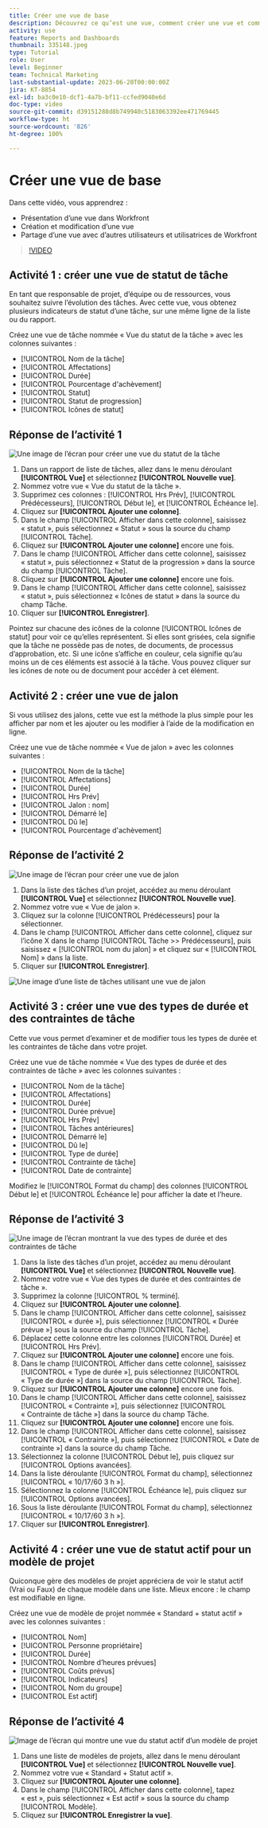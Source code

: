```yaml
---
title: Créer une vue de base
description: Découvrez ce qu’est une vue, comment créer une vue et comment partager une vue avec d’autres utilisateurs et utilisatrices dans Workfront.
activity: use
feature: Reports and Dashboards
thumbnail: 335148.jpeg
type: Tutorial
role: User
level: Beginner
team: Technical Marketing
last-substantial-update: 2023-06-20T00:00:00Z
jira: KT-8854
exl-id: ba3c0e10-dcf1-4a7b-bf11-ccfed9040e6d
doc-type: video
source-git-commit: d39151288d8b749940c5183063392ee471769445
workflow-type: ht
source-wordcount: '826'
ht-degree: 100%

---
```


# Créer une vue de base

Dans cette vidéo, vous apprendrez :

* Présentation d’une vue dans Workfront
* Création et modification d’une vue
* Partage d’une vue avec d’autres utilisateurs et utilisatrices de Workfront

>[!VIDEO](https://video.tv.adobe.com/v/335148/?quality=12&learn=on)

## Activité 1 : créer une vue de statut de tâche

En tant que responsable de projet, d’équipe ou de ressources, vous souhaitez suivre l’évolution des tâches. Avec cette vue, vous obtenez plusieurs indicateurs de statut d’une tâche, sur une même ligne de la liste ou du rapport.

Créez une vue de tâche nommée « Vue du statut de la tâche » avec les colonnes suivantes :

* [!UICONTROL Nom de la tâche]
* [!UICONTROL Affectations]
* [!UICONTROL Durée]
* [!UICONTROL Pourcentage d&#39;achèvement]
* [!UICONTROL Statut]
* [!UICONTROL Statut de progression]
* [!UICONTROL Icônes de statut]

## Réponse de l’activité 1

![Une image de l’écran pour créer une vue du statut de la tâche](assets/view-exercise.png)

1. Dans un rapport de liste de tâches, allez dans le menu déroulant **[!UICONTROL Vue]** et sélectionnez **[!UICONTROL Nouvelle vue]**.
1. Nommez votre vue « Vue du statut de la tâche ».
1. Supprimez ces colonnes : [!UICONTROL Hrs Prév], [!UICONTROL Prédécesseurs], [!UICONTROL Début le], et [!UICONTROL Échéance le].
1. Cliquez sur **[!UICONTROL Ajouter une colonne]**.
1. Dans le champ [!UICONTROL Afficher dans cette colonne], saisissez « statut », puis sélectionnez « Statut » sous la source du champ [!UICONTROL Tâche].
1. Cliquez sur **[!UICONTROL Ajouter une colonne]** encore une fois.
1. Dans le champ [!UICONTROL Afficher dans cette colonne], saisissez « statut », puis sélectionnez « Statut de la progression » dans la source du champ [!UICONTROL Tâche].
1. Cliquez sur **[!UICONTROL Ajouter une colonne]** encore une fois.
1. Dans le champ [!UICONTROL Afficher dans cette colonne], saisissez « statut », puis sélectionnez « Icônes de statut » dans la source du champ Tâche.
1. Cliquer sur **[!UICONTROL Enregistrer]**.

Pointez sur chacune des icônes de la colonne [!UICONTROL Icônes de statut] pour voir ce qu’elles représentent. Si elles sont grisées, cela signifie que la tâche ne possède pas de notes, de documents, de processus d’approbation, etc. Si une icône s’affiche en couleur, cela signifie qu’au moins un de ces éléments est associé à la tâche. Vous pouvez cliquer sur les icônes de note ou de document pour accéder à cet élément.

## Activité 2 : créer une vue de jalon

Si vous utilisez des jalons, cette vue est la méthode la plus simple pour les afficher par nom et les ajouter ou les modifier à l’aide de la modification en ligne.

Créez une vue de tâche nommée « Vue de jalon » avec les colonnes suivantes :

* [!UICONTROL Nom de la tâche]
* [!UICONTROL Affectations]
* [!UICONTROL Durée]
* [!UICONTROL Hrs Prév]
* [!UICONTROL Jalon : nom]
* [!UICONTROL Démarré le]
* [!UICONTROL Dû le]
* [!UICONTROL Pourcentage d&#39;achèvement]


## Réponse de l’activité 2

![Une image de l’écran pour créer une vue de jalon](assets/view-milestone-exercise-1.png)

1. Dans la liste des tâches d’un projet, accédez au menu déroulant **[!UICONTROL Vue]** et sélectionnez **[!UICONTROL Nouvelle vue]**.
1. Nommez votre vue « Vue de jalon ».
1. Cliquez sur la colonne [!UICONTROL Prédécesseurs] pour la sélectionner.
1. Dans le champ [!UICONTROL Afficher dans cette colonne], cliquez sur l’icône X dans le champ [!UICONTROL Tâche >> Prédécesseurs], puis saisissez « [!UICONTROL nom du jalon] » et cliquez sur « [!UICONTROL Nom] » dans la liste.
1. Cliquer sur **[!UICONTROL Enregistrer]**.

![Une image d’une liste de tâches utilisant une vue de jalon](assets/view-milestone-exercise-2.png)

## Activité 3 : créer une vue des types de durée et des contraintes de tâche

Cette vue vous permet d’examiner et de modifier tous les types de durée et les contraintes de tâche dans votre projet.

Créez une vue de tâche nommée « Vue des types de durée et des contraintes de tâche » avec les colonnes suivantes :

* [!UICONTROL Nom de la tâche]
* [!UICONTROL Affectations]
* [!UICONTROL Durée]
* [!UICONTROL Durée prévue]
* [!UICONTROL Hrs Prév]
* [!UICONTROL Tâches antérieures]
* [!UICONTROL Démarré le]
* [!UICONTROL Dû le]
* [!UICONTROL Type de durée]
* [!UICONTROL Contrainte de tâche]
* [!UICONTROL Date de contrainte]

Modifiez le [!UICONTROL Format du champ] des colonnes [!UICONTROL Début le] et [!UICONTROL Échéance le] pour afficher la date et l’heure.

## Réponse de l’activité 3

![Une image de l’écran montrant la vue des types de durée et des contraintes de tâche](assets/view-activity-3.png)

1. Dans la liste des tâches d’un projet, accédez au menu déroulant **[!UICONTROL Vue]** et sélectionnez **[!UICONTROL Nouvelle vue]**.
1. Nommez votre vue « Vue des types de durée et des contraintes de tâche ».
1. Supprimez la colonne [!UICONTROL % terminé].
1. Cliquez sur **[!UICONTROL Ajouter une colonne]**.
1. Dans le champ [!UICONTROL Afficher dans cette colonne], saisissez [!UICONTROL « durée »], puis sélectionnez [!UICONTROL « Durée prévue »] sous la source du champ [!UICONTROL Tâche].
1. Déplacez cette colonne entre les colonnes [!UICONTROL Durée] et [!UICONTROL Hrs Prév].
1. Cliquez sur **[!UICONTROL Ajouter une colonne]** encore une fois.
1. Dans le champ [!UICONTROL Afficher dans cette colonne], saisissez [!UICONTROL « Type de durée »], puis sélectionnez [!UICONTROL « Type de durée »] dans la source du champ [!UICONTROL Tâche].
1. Cliquez sur **[!UICONTROL Ajouter une colonne]** encore une fois.
1. Dans le champ [!UICONTROL Afficher dans cette colonne], saisissez [!UICONTROL « Contrainte »], puis sélectionnez [!UICONTROL « Contrainte de tâche »] dans la source du champ Tâche.
1. Cliquez sur **[!UICONTROL Ajouter une colonne]** encore une fois.
1. Dans le champ [!UICONTROL Afficher dans cette colonne], saisissez [!UICONTROL « Contrainte »], puis sélectionnez [!UICONTROL « Date de contrainte »] dans la source du champ Tâche.
1. Sélectionnez la colonne [!UICONTROL Début le], puis cliquez sur [!UICONTROL Options avancées].
1. Dans la liste déroulante [!UICONTROL Format du champ], sélectionnez [!UICONTROL « 10/17/60 3 h »].
1. Sélectionnez la colonne [!UICONTROL Échéance le], puis cliquez sur [!UICONTROL Options avancées].
1. Sous la liste déroulante [!UICONTROL Format du champ], sélectionnez [!UICONTROL « 10/17/60 3 h »].
1. Cliquer sur **[!UICONTROL Enregistrer]**.

## Activité 4 : créer une vue de statut actif pour un modèle de projet

Quiconque gère des modèles de projet appréciera de voir le statut actif (Vrai ou Faux) de chaque modèle dans une liste. Mieux encore : le champ est modifiable en ligne.

Créez une vue de modèle de projet nommée « Standard + statut actif » avec les colonnes suivantes :

* [!UICONTROL Nom]
* [!UICONTROL Personne propriétaire]
* [!UICONTROL Durée]
* [!UICONTROL Nombre d’heures prévues]
* [!UICONTROL Coûts prévus]
* [!UICONTROL Indicateurs]
* [!UICONTROL Nom du groupe]
* [!UICONTROL Est actif]


## Réponse de l’activité 4

![Image de l’écran qui montre une vue du statut actif d’un modèle de projet](assets/view-activity-4.png)

1. Dans une liste de modèles de projets, allez dans le menu déroulant **[!UICONTROL Vue]** et sélectionnez **[!UICONTROL Nouvelle vue]**.
1. Nommez votre vue « Standard + Statut actif ».
1. Cliquez sur **[!UICONTROL Ajouter une colonne]**.
1. Dans le champ [!UICONTROL Afficher dans cette colonne], tapez « est », puis sélectionnez « Est actif » sous la source du champ [!UICONTROL Modèle].
1. Cliquez sur **[!UICONTROL Enregistrer la vue]**.
